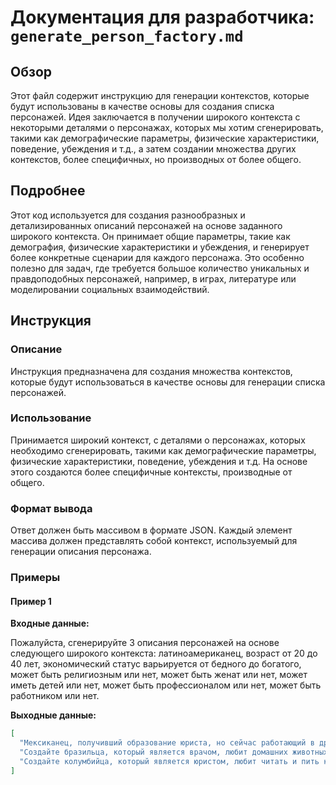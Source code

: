 # Документация для разработчика: `generate_person_factory.md`

## Обзор

Этот файл содержит инструкцию для генерации контекстов, которые будут использованы в качестве основы для создания списка персонажей. Идея заключается в получении широкого контекста с некоторыми деталями о персонажах, которых мы хотим сгенерировать, такими как демографические параметры, физические характеристики, поведение, убеждения и т.д., а затем создании множества других контекстов, более специфичных, но производных от более общего.

## Подробнее

Этот код используется для создания разнообразных и детализированных описаний персонажей на основе заданного широкого контекста. Он принимает общие параметры, такие как демография, физические характеристики и убеждения, и генерирует более конкретные сценарии для каждого персонажа. Это особенно полезно для задач, где требуется большое количество уникальных и правдоподобных персонажей, например, в играх, литературе или моделировании социальных взаимодействий.

## Инструкция

### Описание

Инструкция предназначена для создания множества контекстов, которые будут использоваться в качестве основы для генерации списка персонажей.

### Использование

Принимается широкий контекст, с деталями о персонажах, которых необходимо сгенерировать, такими как демографические параметры, физические характеристики, поведение, убеждения и т.д. На основе этого создаются более специфичные контексты, производные от общего.

### Формат вывода

Ответ должен быть массивом в формате JSON. Каждый элемент массива должен представлять собой контекст, используемый для генерации описания персонажа.

### Примеры

#### Пример 1

**Входные данные:**

Пожалуйста, сгенерируйте 3 описания персонажей на основе следующего широкого контекста: латиноамериканец, возраст от 20 до 40 лет, экономический статус варьируется от бедного до богатого, может быть религиозным или нет, может быть женат или нет, может иметь детей или нет, может быть профессионалом или нет, может быть работником или нет.

**Выходные данные:**

```json
[
  "Мексиканец, получивший образование юриста, но сейчас работающий в другой сфере, одинок, любит спорт и кино",
  "Создайте бразильца, который является врачом, любит домашних животных и природу, а также любит хэви-метал.",
  "Создайте колумбийца, который является юристом, любит читать и пить кофе, женат и имеет 2 детей."
]